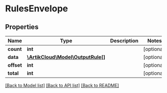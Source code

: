 # RulesEnvelope

## Properties
Name | Type | Description | Notes
------------ | ------------- | ------------- | -------------
**count** | **int** |  | [optional] 
**data** | [**\ArtikCloud\Model\OutputRule[]**](OutputRule.md) |  | [optional] 
**offset** | **int** |  | [optional] 
**total** | **int** |  | [optional] 

[[Back to Model list]](../README.md#documentation-for-models) [[Back to API list]](../README.md#documentation-for-api-endpoints) [[Back to README]](../README.md)


